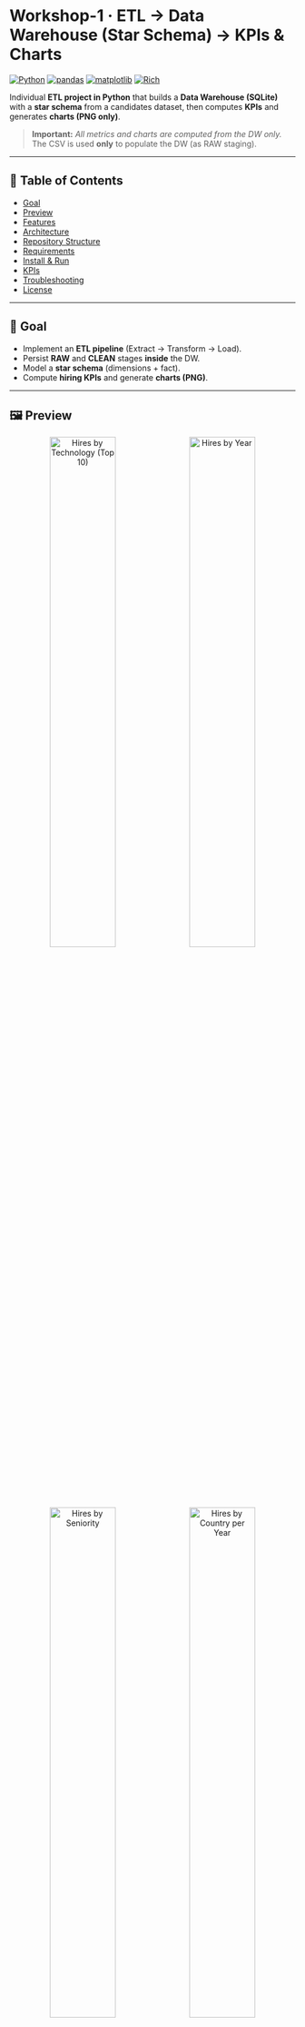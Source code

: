 # Workshop-1 · ETL → Data Warehouse (Star Schema) → KPIs & Charts

[![Python](https://img.shields.io/badge/Python-3.10%2B-3776AB)](https://www.python.org/)
[![pandas](https://img.shields.io/badge/pandas-2.x-150458)](https://pandas.pydata.org/)
[![matplotlib](https://img.shields.io/badge/matplotlib-3.x-11557c)](https://matplotlib.org/)
[![Rich](https://img.shields.io/badge/Rich-Console_Formatting-3fb950)](https://github.com/Textualize/rich)

Individual **ETL project in Python** that builds a **Data Warehouse (SQLite)** with a **star schema** from a candidates dataset, then computes **KPIs** and generates **charts (PNG only)**.

> **Important:** *All metrics and charts are computed from the DW only.*  
> The CSV is used **only** to populate the DW (as RAW staging).

---

## 🧭 Table of Contents
- [Goal](#goal)
- [Preview](#preview)
- [Features](#features)
- [Architecture](#architecture)
- [Repository Structure](#repository-structure)
- [Requirements](#requirements)
- [Install & Run](#install--run)
- [KPIs](#kpis)
- [Troubleshooting](#troubleshooting)
- [License](#license)

---

## 🎯 Goal
- Implement an **ETL pipeline** (Extract → Transform → Load).
- Persist **RAW** and **CLEAN** stages **inside** the DW.
- Model a **star schema** (dimensions + fact).
- Compute **hiring KPIs** and generate **charts (PNG)**.

---

## 🖼️ Preview

<p align="center">
  <img src="visuals/contrataciones_tecnologia.png" alt="Hires by Technology (Top 10)" width="48%" />
  <img src="visuals/contrataciones_anio.png" alt="Hires by Year" width="48%" />
</p>
<p align="center">
  <img src="visuals/contrataciones_seniority.png" alt="Hires by Seniority" width="48%" />
  <img src="visuals/contrataciones_pais_anio.png" alt="Hires by Country per Year" width="48%" />
</p>

> The `visuals/` folder is generated by `main.py` and contains all PNG charts.

---

## ✨ Features
- **DW-driven**: KPIs/charts query **SQLite** (not the CSV).
- **RAW staging** in DW: exact CSV snapshot (`RawCandidates`).
- **CLEAN** in DW: normalized and typed (`CleanCandidates`).
- **Star schema**: `Dim*` + `FactHires`.
- **Console KPIs** with **Rich**.
- **Charts** as **PNG** (Matplotlib) → `visuals/`.

---

## 🏗️ Architecture

### Data Flow
```mermaid
flowchart LR
  A["CSV: data/candidates.csv"];
  B["RawCandidates (DW)"];
  C["CleanCandidates (DW)"];
  D["DimCandidate"];
  E["DimTechnology"];
  F["DimCountry"];
  G["DimDate"];
  H["FactHires"];
  I["KPIs (SQL)"];
  J["Charts (PNG)"];

  A -->|Extract| B;
  B -->|Transform| C;
  C --> D;
  C --> E;
  C --> F;
  C --> G;
  D --> H;
  E --> H;
  F --> H;
  G --> H;
  H --> I;
  H --> J;
````

### Star Schema (ER)

```mermaid
erDiagram
  DIMCANDIDATE ||--o{ FACTHIRES : candidate_id
  DIMTECHNOLOGY ||--o{ FACTHIRES : technology_id
  DIMCOUNTRY ||--o{ FACTHIRES : country_id
  DIMDATE ||--o{ FACTHIRES : date_id

  DIMCANDIDATE {
    int    candidate_id PK
    string first_name
    string last_name
    string email
    string seniority
    int    yoe
  }

  DIMTECHNOLOGY {
    int    technology_id PK
    string technology
  }

  DIMCOUNTRY {
    int    country_id PK
    string country
  }

  DIMDATE {
    int    date_id PK
    string full_date
    int    year
    int    month
    int    day
  }

  FACTHIRES {
    int   fact_id PK
    int   candidate_id FK
    int   technology_id FK
    int   country_id FK
    int   date_id FK
    float code_challenge_score
    float technical_interview_score
    int   hired
  }
```

---

## 📁 Repository Structure

```
workshop1_etl/
├─ data/
│  └─ candidates.csv          # (NOT committed) — only to populate the DW
├─ dw/
│  └─ workshop1_dw.sqlite     # (generated) — the SQLite DW
├─ sql/
│  └─ queries.sql
├─ src/
│  ├─ __init__.py
│  ├─ extract.py              # CSV → DataFrame
│  ├─ transform.py            # normalize/derive → CLEAN schema
│  └─ load.py                 # RAW/CLEAN/STAR loaders (SQLite)
├─ visuals/                   # PNG charts (Matplotlib)
├─ main.py                    # Orchestrates: CSV→RAW→CLEAN→STAR → KPIs/PNG
├─ requirements.txt
├─ .gitignore
└─ README.md
```

---

## ✅ Requirements

* **Python 3.10+**
* Install:

  ```bash
  pip install -r requirements.txt
  ```

  (Uses: `pandas`, `matplotlib`, `rich`)

---

## ⚙️ Install & Run

```bash
# optional venv
python -m venv .venv
# Windows: .venv\Scripts\Activate.ps1
# macOS/Linux: source .venv/bin/activate

pip install -r requirements.txt

# place semicolon-separated CSV:
#   data/candidates.csv
python main.py
```

Outputs:

* DW at `dw/workshop1_dw.sqlite`
* KPIs (console, via Rich)
* PNG charts in `visuals/`

> CSV schema and details: see `data/README.md`.

---

## 📊 KPIs (DW only)

1. **Hires by technology** — Hires, Total, Rate %
2. **Hires by year** — Hires, Total, Rate %
3. **Hires by seniority** — Hires, Total, Rate %
4. **Hires by country (per year)** — Trend for US/Brazil/Colombia/Ecuador
5. **Hiring rate by country (%)** — Country ranking
6. **Average scores (Hired vs Not)** — Code Challenge & Interview

---

## 🛠️ Troubleshooting

* **CSV delimiter** must be `;` and **encoding** UTF-8.
* **Dates**: `YYYY-MM-DD`.
* **Windows line-endings notice** (`LF → CRLF`): harmless.
* **`database is locked`**: close any app using the `.sqlite` and rerun.

---

## 📜 License

MIT © 2025 — ShadowBlack33
